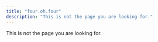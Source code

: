 ```yaml
---
title: "four.oh.four"
description: "This is not the page you are looking for."
---
```


This is not the page you are looking for.
